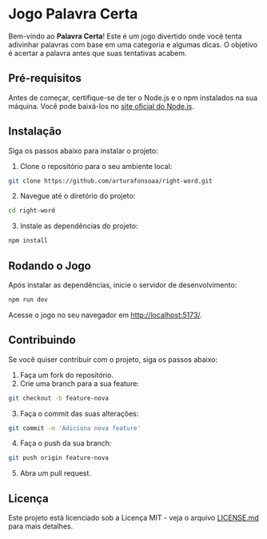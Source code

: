 # Jogo Palavra Certa

Bem-vindo ao **Palavra Certa**! Este é um jogo divertido onde você tenta adivinhar palavras com base em uma categoria e algumas dicas. O objetivo é acertar a palavra antes que suas tentativas acabem.

## Pré-requisitos

Antes de começar, certifique-se de ter o Node.js e o npm instalados na sua máquina. Você pode baixá-los no [site oficial do Node.js](https://nodejs.org/).

## Instalação

Siga os passos abaixo para instalar o projeto:

1. Clone o repositório para o seu ambiente local:
```bash
git clone https://github.com/arturafonsoaa/right-word.git
```
   
2. Navegue até o diretório do projeto:
```bash
cd right-word
```
   
3. Instale as dependências do projeto:
```bash
npm install
```

## Rodando o Jogo

Após instalar as dependências, inicie o servidor de desenvolvimento:

```bash
npm run dev
```

Acesse o jogo no seu navegador em [http://localhost:5173/](http://localhost:5173/).

## Contribuindo

Se você quiser contribuir com o projeto, siga os passos abaixo:

1. Faça um fork do repositório.
2. Crie uma branch para a sua feature:
```bash
git checkout -b feature-nova
```
3. Faça o commit das suas alterações:
```bash
git commit -m 'Adiciona nova feature'
```
4. Faça o push da sua branch:
```bash
git push origin feature-nova
```
5. Abra um pull request.

## Licença

Este projeto está licenciado sob a Licença MIT - veja o arquivo [LICENSE.md](LICENSE.md) para mais detalhes.